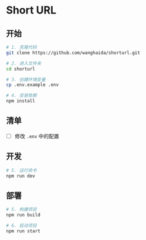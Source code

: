 # Short URL

## 开始

```bash
# 1. 克隆代码
git clone https://github.com/wanghaida/shorturl.git

# 2. 进入文件夹
cd shorturl

# 3. 创建环境变量
cp .env.example .env

# 4. 安装依赖
npm install
```

## 清单

-   [ ] 修改 `.env` 中的配置

## 开发

```bash
# 5. 运行命令
npm run dev
```

## 部署

```bash
# 5. 构建项目
npm run build

# 6. 启动项目
npm run start
```
